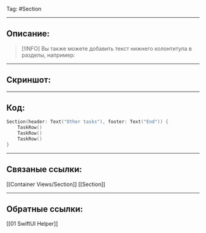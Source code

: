 Tag: #Section 

---
## Описание:
> [!INFO] Вы также можете добавить текст нижнего колонтитула в разделы, например:

---
## Скриншот:


---
## Код:

``` swift
Section(header: Text("Other tasks"), footer: Text("End")) {
    TaskRow()
    TaskRow()
    TaskRow()
}

```

---
## Связаные ссылки:
[[Container Views/Section]]
[[Section]]

---
## Обратные ссылки:
[[01 SwiftUI Helper]]